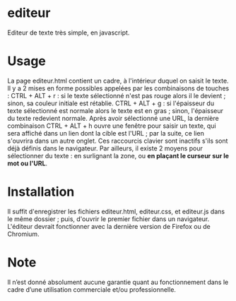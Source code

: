 # editeur
Editeur de texte très simple, en javascript.
# Usage
La page editeur.html contient un cadre, à l'intérieur duquel on saisit le texte.
Il y a 2 mises en forme possibles appelées par les combinaisons de touches :
CTRL + ALT + r : si le texte sélectionné n'est pas rouge alors il le devient ; sinon, sa couleur initiale est rétablie.
CTRL + ALT + g : si l'épaisseur du texte sélectionné est normale alors le texte est en gras ; sinon, l'épaisseur du texte redevient normale.
Après avoir sélectionné une URL, la dernière combinaison CTRL + ALT + h ouvre une fenêtre pour saisir un texte, qui sera affiché dans un lien dont la cible est l'URL ; par la suite, ce lien s'ouvrira dans un autre onglet.
Ces raccourcis clavier sont inactifs s'ils sont déjà définis dans le navigateur.
Par ailleurs, il existe 2 moyens pour sélectionner du texte : en surlignant la zone, ou **en plaçant le curseur sur le mot ou l'URL**.
# Installation
Il suffit d'enregistrer les fichiers editeur.html, editeur.css, et editeur.js dans le même dossier ; puis, d'ouvrir le premier fichier dans un navigateur.
L'éditeur devrait fonctionner avec la dernière version de Firefox ou de Chromium.
# Note
Il n’est donné absolument aucune garantie quant au fonctionnement dans le cadre d’une utilisation commerciale et/ou professionnelle.
